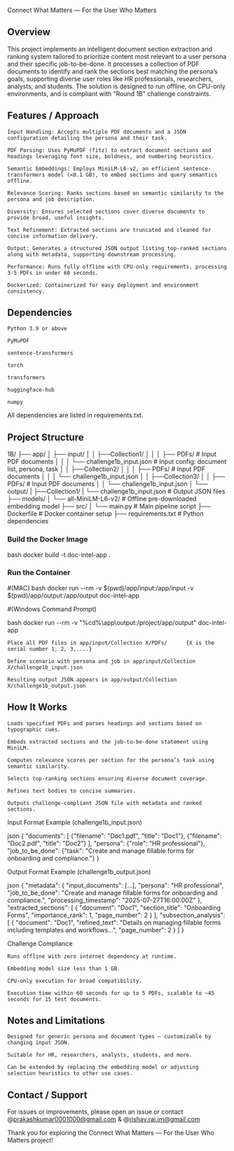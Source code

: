 Connect What Matters — For the User Who Matters

## Overview

This project implements an intelligent document section extraction and ranking system tailored to prioritize content most relevant to a user persona and their specific job-to-be-done. It processes a collection of PDF documents to identify and rank the sections best matching the persona’s goals, supporting diverse user roles like HR professionals, researchers, analysts, and students. The solution is designed to run offline, on CPU-only environments, and is compliant with "Round 1B" challenge constraints.
## Features / Approach

    Input Handling: Accepts multiple PDF documents and a JSON configuration detailing the persona and their task.

    PDF Parsing: Uses PyMuPDF (fitz) to extract document sections and headings leveraging font size, boldness, and numbering heuristics.

    Semantic Embeddings: Employs MiniLM-L6-v2, an efficient sentence-transformers model (<0.1 GB), to embed sections and query semantics offline.

    Relevance Scoring: Ranks sections based on semantic similarity to the persona and job description.

    Diversity: Ensures selected sections cover diverse documents to provide broad, useful insights.

    Text Refinement: Extracted sections are truncated and cleaned for concise information delivery.

    Output: Generates a structured JSON output listing top-ranked sections along with metadata, supporting downstream processing.

    Performance: Runs fully offline with CPU-only requirements, processing 3-5 PDFs in under 60 seconds.

    Dockerized: Containerized for easy deployment and environment consistency.

## Dependencies
    Python 3.9 or above

    PyMuPDF

    sentence-transformers

    torch

    transformers

    huggingface-hub

    numpy

All dependencies are listed in requirements.txt.
## Project Structure

1B/
├── app/
│   ├── input/
│   │   ├──Collection1/
│   │   │    ├── PDFs/                       # Input PDF documents
│   │   │    └── challenge1b_input.json     # Input config: document list, persona, task
│   │   ├──Collection2/
│   │   │    ├── PDFs/                       # Input PDF documents
│   │   │    └── challenge1b_input.json
│   │   ├──Collection3/
│   │       ├── PDFs/                       # Input PDF documents
│   │       └── challenge1b_input.json
│   └── output/ 
|        ├──Collection1/
|        └── challenge1b_input.json                       # Output JSON files
├── models/
│   └── all-MiniLM-L6-v2/              # Offline pre-downloaded embedding model
├── src/
│   └── main.py                        # Main pipeline script
├── Dockerfile                        # Docker container setup
├── requirements.txt                  # Python dependencies

### Build the Docker Image

bash
docker build -t doc-intel-app .

### Run the Container
#(MAC)
bash
docker run --rm -v $(pwd)/app/input:/app/input -v $(pwd)/app/output:/app/output doc-intel-app

#(Windows Command Prompt)

bash
docker run --rm -v "%cd%\app\output:/project/app/output" doc-intel-app

    Place all PDF files in app/input/Collection X/PDFs/      {X is the serial number 1, 2, 3,....}

    Define scenario with persona and job in app/input/Collection X/challenge1b_input.json

    Resulting output JSON appears in app/output/Collection X/challenge1b_output.json

## How It Works

    Loads specified PDFs and parses headings and sections based on typographic cues.

    Embeds extracted sections and the job-to-be-done statement using MiniLM.

    Computes relevance scores per section for the persona’s task using semantic similarity.

    Selects top-ranking sections ensuring diverse document coverage.

    Refines text bodies to concise summaries.

    Outputs challenge-compliant JSON file with metadata and ranked sections.

Input Format Example (challenge1b_input.json)

json
{
  "documents": [
    {"filename": "Doc1.pdf", "title": "Doc1"},
    {"filename": "Doc2.pdf", "title": "Doc2"}
  ],
  "persona": {"role": "HR professional"},
  "job_to_be_done": {"task": "Create and manage fillable forms for onboarding and compliance."}
}

Output Format Example (challenge1b_output.json)

json
{
  "metadata": {
    "input_documents": [...],
    "persona": "HR professional",
    "job_to_be_done": "Create and manage fillable forms for onboarding and compliance.",
    "processing_timestamp": "2025-07-27T16:00:00Z"
  },
  "extracted_sections": [
    {
      "document": "Doc1",
      "section_title": "Onboarding Forms",
      "importance_rank": 1,
      "page_number": 2
    }
  ],
  "subsection_analysis": [
    {
      "document": "Doc1",
      "refined_text": "Details on managing fillable forms including templates and workflows...",
      "page_number": 2
    }
  ]
}

Challenge Compliance

    Runs offline with zero internet dependency at runtime.

    Embedding model size less than 1 GB.

    CPU-only execution for broad compatibility.

    Execution time within 60 seconds for up to 5 PDFs, scalable to ~45 seconds for 15 test documents.

## Notes and Limitations 

    Designed for generic persona and document types – customizable by changing input JSON.

    Suitable for HR, researchers, analysts, students, and more.

    Can be extended by replacing the embedding model or adjusting selection heuristics to other use cases.

## Contact / Support

For issues or improvements, please open an issue or contact @prakashkumar0001000@gmail.com & @rishav.raj.im@gmail.com

Thank you for exploring the Connect What Matters — For the User Who Matters project!